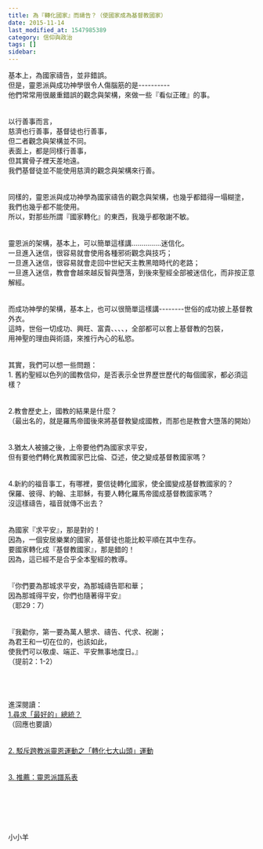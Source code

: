 ```yaml
---
title: 為『轉化國家』而禱告？（使國家成為基督教國家）
date: 2015-11-14
last_modified_at: 1547985389
category: 信仰與政治
tags: []
sidebar: 
---
```


<p>基本上，為國家禱告，並非錯誤。<br/>但是，靈恩派與成功神學很令人傷腦筋的是----------<br/>他們常常用很嚴重錯誤的觀念與架構，來做一些『看似正確』的事。<br/><!--more--> <br/><br/>以行善事而言，<br/>慈濟也行善事，基督徒也行善事，<br/>但二者觀念與架構並不同。<br/>表面上，都是同樣行善事，<br/>但其實骨子裡天差地遠。<br/>我們基督徒並不能使用慈濟的觀念與架構來行善。<br/> <br/><br/>同樣的，靈恩派與成功神學為國家禱告的觀念與架構，也幾乎都錯得一塌糊塗，<br/>我們也幾乎都不能使用。<br/>所以，對那些所謂『國家轉化』的東西，我幾乎都敬謝不敏。<br/> <br/><br/>靈恩派的架構，基本上，可以簡單這樣講……………迷信化。<br/>一旦進入迷信，很容易就會使用各種邪術觀念與技巧；<br/>一旦進入迷信，很容易就會走回中世紀天主教黑暗時代的老路；<br/>一旦進入迷信，教會會越來越反智與墮落，到後來聖經全部被迷信化，而非按正意解經。<br/><br/><br/>而成功神學的架構，基本上，也可以很簡單這樣講--------世俗的成功披上基督教外衣。<br/>這時，世俗一切成功、興旺、富貴、、、、，全部都可以套上基督教的包裝，<br/>用神聖的理由與術語，來推行內心的私慾。<br/><br/><br/>其實，我們可以想一些問題：<br/>1.	舊約聖經以色列的國教信仰，是否表示全世界歷世歷代的每個國家，都必須這樣？<br/><br/><br/>2.教會歷史上，國教的結果是什麼？<br/>（最出名的，就是羅馬帝國後來將基督教變成國教，而那也是教會大墮落的開始）<br/><br/><br/>3.猶太人被擄之後，上帝要他們為國家求平安，<br/>但有要他們轉化異教國家巴比倫、亞述，使之變成基督教國家嗎？<br/><br/><br/>4.新約的福音事工，有哪裡，要信徒轉化國家，使全國變成基督教國家的？<br/>保羅、彼得、約翰、主耶穌，有要人轉化羅馬帝國成基督教國家嗎？<br/>沒這樣禱告，福音就傳不出去？<br/> <br/><br/>為國家『求平安』，那是對的！<br/>因為，一個安居樂業的國家，基督徒也能比較平順在其中生存。<br/>要國家轉化成『基督教國家』，那是錯的！<br/>因為，這已經不是合乎全本聖經的教導。<br/><br/><br/>『你們要為那城求平安，為那城禱告耶和華；<br/>因為那城得平安，你們也隨著得平安』<br/>（耶29：7）<br/><br/><br/>『我勸你，第一要為萬人懇求、禱告、代求、祝謝；<br/>為君王和一切在位的，也該如此，<br/>使我們可以敬虔、端正、平安無事地度日。』<br/>（提前2：1-2）<br/> <br/><br/><br/><br/>進深閱讀：<br/><a href="/posts/269192708">1.尋求「最好的」總統？ </a><br/>（回應也要讀）<br/><br/><br/><a href="/posts/269199432">2.	駁斥跨教派靈恩運動之「轉化七大山頭」運動</a><br/><br/><br/><a href="/posts/269200196">3.	推薦：靈恩派譜系表</a><br/><br/><br/><br/><br/><br/><br/>小小羊<br/><br/><br/><br/><br/><br/></p>
